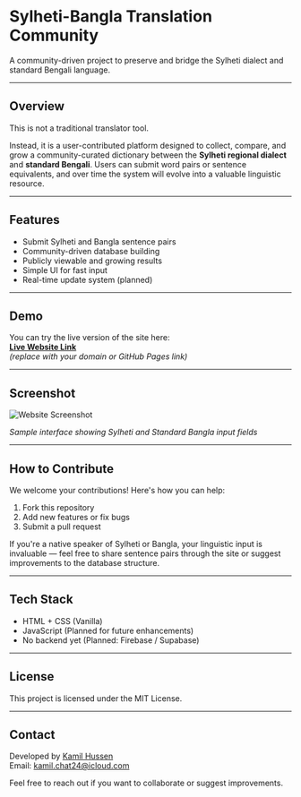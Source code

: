 # Sylheti-Bangla Translation Community

A community-driven project to preserve and bridge the Sylheti dialect and standard Bengali language.

---

## Overview

This is not a traditional translator tool.

Instead, it is a user-contributed platform designed to collect, compare, and grow a community-curated dictionary between the **Sylheti regional dialect** and **standard Bengali**. Users can submit word pairs or sentence equivalents, and over time the system will evolve into a valuable linguistic resource.

---

## Features

- Submit Sylheti and Bangla sentence pairs  
- Community-driven database building  
- Publicly viewable and growing results  
- Simple UI for fast input  
- Real-time update system (planned)  

---

## Demo

You can try the live version of the site here:  
**[Live Website Link](https://kamilhussen24.github.io/sylheti-translator/)**  
*(replace with your domain or GitHub Pages link)*

---

## Screenshot

![Website Screenshot](https://raw.githubusercontent.com/kamilhussen/sylheti-bangla/main/images/screenshot.png)

*Sample interface showing Sylheti and Standard Bangla input fields*

---

## How to Contribute

We welcome your contributions! Here's how you can help:

1. Fork this repository
2. Add new features or fix bugs
3. Submit a pull request

If you're a native speaker of Sylheti or Bangla, your linguistic input is invaluable — feel free to share sentence pairs through the site or suggest improvements to the database structure.

---

## Tech Stack

- HTML + CSS (Vanilla)  
- JavaScript (Planned for future enhancements)  
- No backend yet (Planned: Firebase / Supabase)

---

## License

This project is licensed under the MIT License.

---

## Contact

Developed by [Kamil Hussen](https://www.x.com/kamilhussen24/)  
Email: kamil.chat24@icloud.com

Feel free to reach out if you want to collaborate or suggest improvements.
